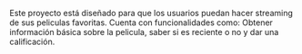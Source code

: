 Este proyecto está diseñado para que los usuarios puedan hacer streaming de sus peliculas favoritas. 
Cuenta con funcionalidades como: Obtener información básica sobre la pelicula, saber si es reciente o no y dar una calificación. 
